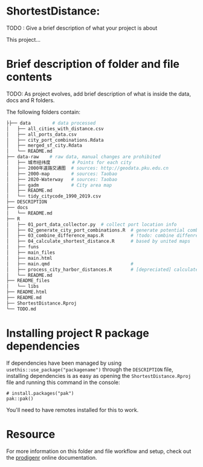 # ShortestDistance:

TODO : Give a brief description of what your project is about

This project...

# Brief description of folder and file contents

TODO: As project evolves, add brief description of what is inside the
data, docs and R folders.

The following folders contain:

```bash
├├── data        # data processed 
│   ├── all_cities_with_distance.csv
│   ├── all_ports_data.csv
│   ├── city_port_combinations.Rdata
│   ├── merged_sf_city.Rdata
│   └── README.md
├── data-raw    # raw data, manual changes are prohibited
│   ├── 城市经纬度        # Points for each city
│   ├── 2000年道路交通图  # sources: http://geodata.pku.edu.cn
│   ├── 2000-map        # sources: Taobao
│   ├── 2020-Waterway   # sources: Taobao
│   ├── gadm            # City area map 
│   ├── README.md
│   └── tidy_citycode_1990_2019.csv
├── DESCRIPTION
├── docs
│   └── README.md
├── R
│   ├── 01_port_data_collector.py  # collect port location info
│   ├── 02_generate_city_port_combinations.R  # generate potential combinations based on province
│   ├── 03_combine_difference_maps.R          # !todo: combine diffenrence maps toegher
│   ├── 04_calculate_shortest_distance.R      # based by united maps    
│   ├── funs
│   ├── main_files
│   ├── main.html
│   ├── main.qmd                              # 
│   ├── process_city_harbor_distances.R       # [depreciated] calculated linear distances
│   └── README.md
├── README_files
│   └── libs
├── README.html
├── README.md
├── ShortestDistance.Rproj
└── TODO.md
```
# Installing project R package dependencies

If dependencies have been managed by using
`usethis::use_package("packagename")` through the `DESCRIPTION` file,
installing dependencies is as easy as opening the
`ShortestDistance.Rproj` file and running this command in the console:

```         
# install.packages("pak")
pak::pak()
```

You'll need to have remotes installed for this to work.

# Resource

For more information on this folder and file workflow and setup, check
out the [prodigenr](https://rostools.github.io/prodigenr) online
documentation.

